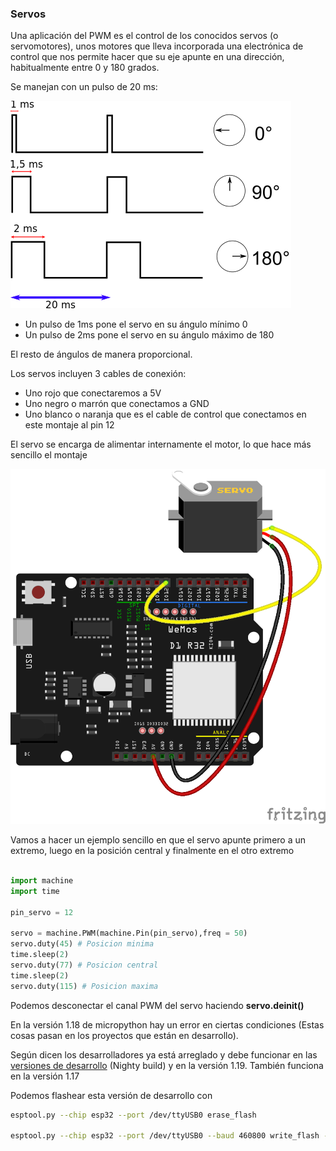 ### Servos

Una aplicación del PWM es el control de los conocidos servos (o servomotores), unos motores que lleva incorporada una electrónica de control que nos permite hacer que su eje apunte en una dirección, habitualmente entre 0 y 180 grados.

Se manejan con un pulso de 20 ms:

![](./images/TiemposServo.svg.png)

* Un pulso de 1ms pone el servo en su ángulo mínimo 0
* Un pulso de 2ms pone el servo en su ángulo máximo de 180

El resto de ángulos de manera proporcional.

Los servos incluyen 3 cables de conexión: 

* Uno rojo que conectaremos a 5V
* Uno negro o marrón que conectamos a GND
* Uno blanco o naranja que es el cable de control que conectamos en este montaje al pin 12

El servo se encarga de alimentar internamente el motor, lo que hace más sencillo el montaje

![](./images/wemos_d1_R32_servo_bb.png)


Vamos a hacer un ejemplo sencillo en que el servo apunte primero a un extremo, luego en la posición central y finalmente en el otro extremo

```python

import machine
import time 

pin_servo = 12

servo = machine.PWM(machine.Pin(pin_servo),freq = 50)
servo.duty(45) # Posicion minima
time.sleep(2)
servo.duty(77) # Posicion central
time.sleep(2)
servo.duty(115) # Posicion maxima

```

Podemos desconectar el canal PWM del servo haciendo __servo.deinit()__

En la versión 1.18 de micropython hay un error en ciertas condiciones (Estas cosas pasan en los proyectos que están en desarrollo).

Según dicen los desarrolladores ya está arreglado y debe funcionar en las [versiones de desarrollo](https://micropython.org/resources/firmware/esp32-ota-20220429-unstable-v1.18-401-g52add7b45.bin) (Nighty build) y  en la versión 1.19. También funciona en la versión 1.17

Podemos flashear esta versión de desarrollo con

```sh
esptool.py --chip esp32 --port /dev/ttyUSB0 erase_flash

esptool.py --chip esp32 --port /dev/ttyUSB0 --baud 460800 write_flash -z 0x1000 ~/Descargas/esp32-ota-20220429-unstable-v1.18-401-g52add7b45.bin
```
